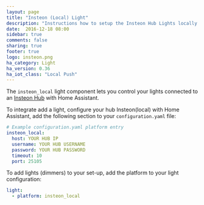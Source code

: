 ```yaml
---
layout: page
title: "Insteon (Local) Light"
description: "Instructions how to setup the Insteon Hub Lights locally within Home Assistant."
date:  2016-12-18 08:00
sidebar: true
comments: false
sharing: true
footer: true
logo: insteon.png
ha_category: Light
ha_version: 0.36
ha_iot_class: "Local Push"
---
```


The `insteon_local` light component lets you control your lights connected to an [Insteon Hub](http://www.insteon.com/insteon-hub/) with Home Assistant.

To integrate add a light, configure your hub Insteon(local) with Home Assistant, add the following section to your `configuration.yaml` file:

```yaml
# Example configuration.yaml platform entry
insteon_local:
  host: YOUR HUB IP
  username: YOUR HUB USERNAME
  password: YOUR HUB PASSWORD
  timeout: 10
  port: 25105
```

To add lights (dimmers) to your set-up, add the platform to your light configuration:

```yaml
light:
  - platform: insteon_local
```

